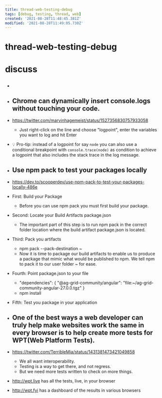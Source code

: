 ```yaml
---
title: thread-web-testing-debug
tags: [debug, testing, thread, web]
created: '2021-08-28T11:48:45.381Z'
modified: '2021-08-28T11:49:05.730Z'
---
```


# thread-web-testing-debug

# discuss

- ## 

- ## Chrome can dynamically insert console.logs without touching your code.
- https://twitter.com/marvinhagemeist/status/1527356830757933058
  - Just right-click on the line and choose "logpoint", enter the variables you want to log and hit Enter
- 💡 Pro-tip: instead of a logpoint for say `node` you can also use a conditional breakpoint with `console.trace(node)` as condition to achieve a logpoint that also includes the stack trace in the log message.

- ## Use npm pack to test your packages locally
- https://dev.to/scooperdev/use-npm-pack-to-test-your-packages-locally-486e
- First: Build your Package
  - Before you can use npm pack you must first build your package.
- Second: Locate your Build Artifacts package.json
  - The important part of this step is to run npm pack in the correct folder location where the build artifact package.json is located.
- Third: Pack you artifacts
  - npm pack --pack-destination ~
  - Now it is time to package our build artifacts to enable us to produce a package that mimic what would be published to npm. We tell npm to pack it to our user folder ~ for ease.
- Fourth: Point package.json to your file
  - "dependencies": {   "@ag-grid-community/angular": "file:~/ag-grid-community-angular-27.0.0.tgz" }
  - npm install
- Fifth: Test you package in your application

- ## One of the best ways a web developer can truly help make websites work the same in every browser is to help create more tests for WPT(Web Platform Tests). 
- https://twitter.com/TerribleMia/status/1431381473421049858
  - We all want interoperability. 
  - Testing is a way to get there, and not regress. 
  - But we need more tests written to check on more things.
- http://wpt.live has all the tests, live, in your browser
- http://wpt.fyi has a dashboard of the results in various browsers
